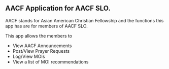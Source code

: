 ## AACF Application for AACF SLO.

AACF stands for Asian American Christian Fellowship and the functions this app has are for members of AACF SLO.

This app allows the members to
* View AACF Announcements
* Post/View Prayer Requests
* Log/View MOIs
* View a list of MOI recommendations
